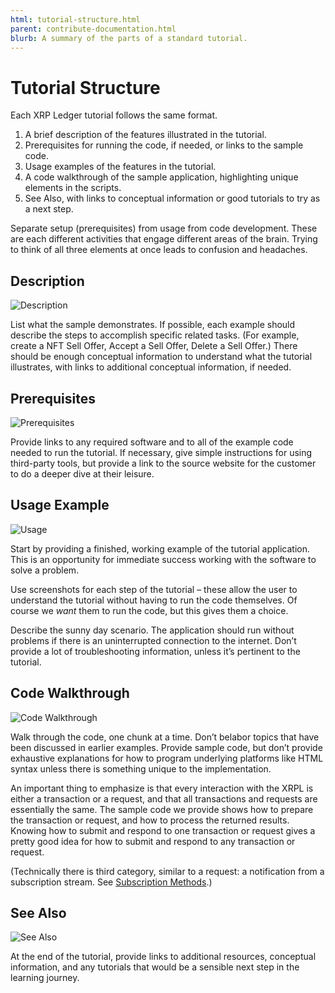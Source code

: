```yaml
---
html: tutorial-structure.html
parent: contribute-documentation.html
blurb: A summary of the parts of a standard tutorial.
---
```

# Tutorial Structure

Each XRP Ledger tutorial follows the same format.

1. A brief description of the features illustrated in the tutorial.
2. Prerequisites for running the code, if needed, or links to the sample code.
3. Usage examples of the features in the tutorial.
4. A code walkthrough of the sample application, highlighting unique elements in the scripts.
5. See Also, with links to conceptual information or good tutorials to try as a next step.

Separate setup (prerequisites) from usage from code development. These are each different activities that engage different areas of the brain. Trying to think of all three elements at once leads to confusion and headaches.

## Description

![Description](img/tut-struct1.png)

List what the sample demonstrates. If possible, each example should describe the steps to accomplish specific related tasks. (For example, create a NFT Sell Offer, Accept a Sell Offer, Delete a Sell Offer.)  There should be enough conceptual information to understand what the tutorial illustrates, with links to additional conceptual information, if needed.

## Prerequisites

![Prerequisites](img/tut-struct2.png)

Provide links to any required software and to all of the example code needed to run the tutorial. If necessary, give simple instructions for using third-party tools, but provide a link to the source website for the customer to do a deeper dive at their leisure.

## Usage Example

![Usage](img/tut-struct3.png)

Start by providing a finished, working example of the tutorial application. This is an opportunity for immediate success working with the software to solve a problem.

Use screenshots for each step of the tutorial – these allow the user to understand the tutorial without having to run the code themselves. Of course we _want_ them to run the code, but this gives them a choice.

Describe the sunny day scenario. The application should run without problems if there is an uninterrupted connection to the internet. Don’t provide a lot of troubleshooting information, unless it’s pertinent to the tutorial.

## Code Walkthrough

![Code Walkthrough](img/tut-struct4.png)

Walk through the code, one chunk at a time. Don’t belabor topics that have been discussed in earlier examples. Provide sample code, but don’t provide exhaustive explanations for how to program underlying platforms like HTML syntax unless there is something unique to the implementation.

An important thing to emphasize is that every interaction with the XRPL is either a transaction or a request, and that all transactions and requests are essentially the same. The sample code we provide shows how to prepare the transaction or request, and how to process the returned results. Knowing how to submit and respond to one transaction or request gives a pretty good idea for how to submit and respond to any transaction or request.

(Technically there is third category, similar to a request: a notification from a subscription stream. See [Subscription Methods](../../references/http-websocket-apis/public-api-methods/subscription-methods/index.md).)

## See Also

![See Also](img/tut-struct5.png)

At the end of the tutorial, provide links to additional resources, conceptual information, and any tutorials that would be a sensible next step in the learning journey.
